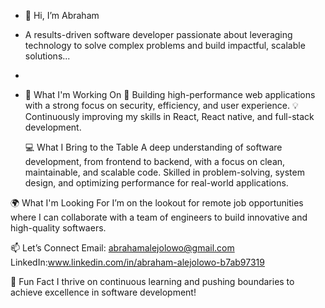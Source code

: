 - 👋 Hi, I’m Abraham 
- A results-driven software developer passionate about leveraging technology to solve complex problems and build impactful, scalable solutions...
- 
- 🚀 What I'm Working On
  🌟 Building high-performance web applications with a strong focus on security, efficiency, and user experience.
  💡 Continuously improving my skills in React, React native, and full-stack development.
  
  💻 What I Bring to the Table
  A deep understanding of software development, from frontend to backend, with a focus on clean, maintainable, and scalable code. Skilled in problem-solving, system design, and optimizing performance for real-world applications.

🌍 What I'm Looking For
I’m on the lookout for remote job opportunities where I can collaborate with a team of engineers to build innovative and high-quality softwaers.

📫 Let’s Connect
Email: abrahamalejolowo@gmail.com 
LinkedIn:www.linkedin.com/in/abraham-alejolowo-b7ab97319

🎯 Fun Fact
I thrive on continuous learning and pushing boundaries to achieve excellence in software development!
